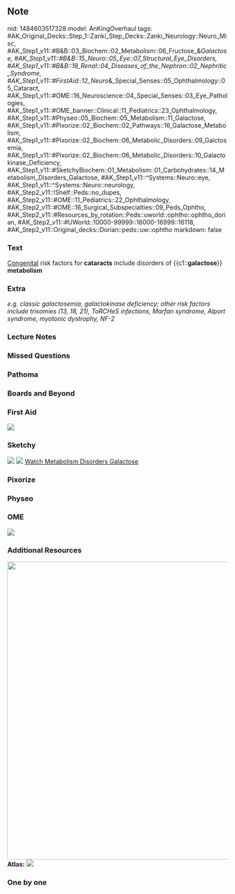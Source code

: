 ## Note
nid: 1484603517328
model: AnKingOverhaul
tags: #AK_Original_Decks::Step_1::Zanki_Step_Decks::Zanki_Neurology::Neuro_Misc, #AK_Step1_v11::#B&B::03_Biochem::02_Metabolism::06_Fructose_&_Galactose, #AK_Step1_v11::#B&B::15_Neuro::05_Eye::07_Structural_Eye_Disorders, #AK_Step1_v11::#B&B::19_Renal::04_Diseases_of_the_Nephron::02_Nephritic_Syndrome, #AK_Step1_v11::#FirstAid::12_Neuro_&_Special_Senses::05_Ophthalmology::05_Cataract, #AK_Step1_v11::#OME::16_Neuroscience::04_Special_Senses::03_Eye_Pathologies, #AK_Step1_v11::#OME_banner::Clinical::11_Pediatrics::23_Ophthalmology, #AK_Step1_v11::#Physeo::05_Biochem::05_Metabolism::11_Galactose, #AK_Step1_v11::#Pixorize::02_Biochem::02_Pathways::16_Galactose_Metabolism, #AK_Step1_v11::#Pixorize::02_Biochem::06_Metabolic_Disorders::09_Galctosemia, #AK_Step1_v11::#Pixorize::02_Biochem::06_Metabolic_Disorders::10_Galactokinase_Deficiency, #AK_Step1_v11::#SketchyBiochem::01_Metabolism::01_Carbohydrates::14_Metabolism_Disorders_Galactose, #AK_Step1_v11::^Systems::Neuro::eye, #AK_Step1_v11::^Systems::Neuro::neurology, #AK_Step2_v11::!Shelf::Peds::no_dupes, #AK_Step2_v11::#OME::11_Pediatrics::22_Ophthalmology, #AK_Step2_v11::#OME::16_Surgical_Subspecialties::09_Peds_Ophtho, #AK_Step2_v11::#Resources_by_rotation::Peds::uworld::ophtho::ophtho_dorian, #AK_Step2_v11::#UWorld::10000-99999::16000-16999::16118, #AK_Step2_v11::Original_decks::Dorian::peds::uw::ophtho
markdown: false

### Text
<div>
  <u>Congenital</u> risk factors for <b>cataracts</b> include
  disorders of {{c1::<b>galactose</b>}} <b>metabolism</b>
</div>

### Extra
<i>e.g. classic galactosemia, galactokinase deficiency; other risk
factors include trisomies (13, 18, 21), ToRCHeS infections, Marfan
syndrome, Alport syndrome, myotonic dystrophy, NF-2</i>

### Lecture Notes


### Missed Questions


### Pathoma


### Boards and Beyond


### First Aid
<img src="tmp8wouEX.png">

### Sketchy
<img src="Screen%20Shot%202021-01-07%20at%2015.07.21.jpg">
<img src="Screen%20Shot%202021-01-07%20at%2015.07.34.jpg"> <a href=
"https://dashboard.sketchy.com/study/medical/courses/medical-biochemistry/units/medical-biochemistry-metabolism/videos/medical-biochemistry-metabolism-carbohydrates-metabolism-and-disorders-of-galactose?utm_source=anki&utm_medium=partnership&utm_campaign=february_update&utm_content=medical">
Watch Metabolism Disorders Galactose</a>

### Pixorize


### Physeo


### OME
<div class="ome-widget">
  <a href=
  "https://onlinemeded.org/spa/pediatrics/ophthalmology/acquire?ref=anki">
  <img src="_OME_AnkiFlashcards_Lesson_3.png"></a>
</div>

### Additional Resources
<img src="paste-703842060599297.jpg" class="resizer" style=
"width: 680px;"><b>Atlas:</b> <img src="tmpJv_PFY.png" class=
"resizer">

### One by one

